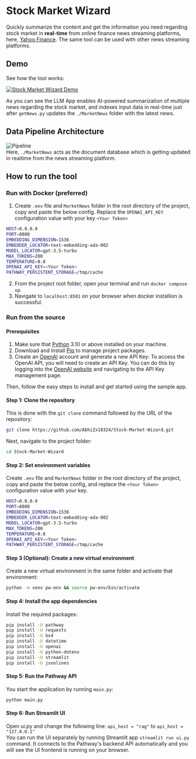 # Stock Market Wizard

Quickly summarize the content and get the information you need regarding stock market in **real-time** from online finance news streaming platforms, here, [Yahoo Finance](https://finance.yahoo.com/topic/stock-market-news/). The same tool can be used with other news streaming platforms.
## Demo

See how the tool works:



[![Stock Market Wizard Demo](https://img.youtube.com/vi/MFwyLOe9SOU/0.jpg)](https://www.youtube.com/watch?v=MFwyLOe9SOU)




As you can see the LLM App enables AI-powered summarization of multiple news regarding the stock market, and indexes input data in real-time just after `getNews.py` updates the `./MarketNews` folder with the latest news.

## Data Pipeline Architecture

![Pipeline](https://pathway.com/assets/content/showcases/llm-app/llm-architecture.png)
<br>Here, `./MarketNews` acts as the document database which is getting updated in realtime from the news streaming platform.<br>



## How to run the tool

### Run with Docker (preferred)

1. Create `.env` file and `MarketNews` folder in the root directory of the project, copy and paste the below config. Replace the `OPENAI_API_KEY` configuration value with your key `<Your Token>`

```bash
HOST=0.0.0.0
PORT=8080
EMBEDDING_DIMENSION=1536
EMBEDDER_LOCATOR=text-embedding-ada-002
MODEL_LOCATOR=gpt-3.5-turbo
MAX_TOKENS=200
TEMPERATURE=0.0
OPENAI_API_KEY=<Your Token>
PATHWAY_PERSISTENT_STORAGE=/tmp/cache
```

2. From the project root folder, open your terminal and run `docker compose up`.
3. Navigate to `localhost:8501` on your browser when docker installion is successful.

### Run from the source

#### Prerequisites

1. Make sure that [Python](https://www.python.org/downloads/) 3.10 or above installed on your machine.
2. Download and Install [Pip](https://pip.pypa.io/en/stable/installation/) to manage project packages.
3. Create an [OpenAI](https://openai.com/) account and generate a new API Key: To access the OpenAI API, you will need to create an API Key. You can do this by logging into the [OpenAI website](https://openai.com/product) and navigating to the API Key management page.

Then, follow the easy steps to install and get started using the sample app.

#### Step 1: Clone the repository

This is done with the `git clone` command followed by the URL of the repository:

```bash
git clone https://github.com/AbhiZx18324/Stock-Market-Wizard.git
```

Next,  navigate to the project folder:

```bash
cd Stock-Market-Wizard
```

#### Step 2: Set environment variables

Create `.env` file and `MarketNews` folder in the root directory of the project, copy and paste the below config, and replace the `<Your Token>` configuration value with your key.

```bash
HOST=0.0.0.0
PORT=8080
EMBEDDING_DIMENSION=1536
EMBEDDER_LOCATOR=text-embedding-ada-002
MODEL_LOCATOR=gpt-3.5-turbo
MAX_TOKENS=200
TEMPERATURE=0.0
OPENAI_API_KEY=<Your Token>
PATHWAY_PERSISTENT_STORAGE=/tmp/cache
```

#### Step 3 (Optional): Create a new virtual environment

Create a new virtual environment in the same folder and activate that environment:

```bash
python -m venv pw-env && source pw-env/bin/activate
```

#### Step 4: Install the app dependencies

Install the required packages:

```bash
pip install -U pathway
pip install -U requests
pip install -U bs4
pip install -U datetime
pip install -U openai
pip install -U python-dotenv
pip install -U streamlit
pip install -U jsonlines
```

#### Step 5: Run the Pathway API

You start the application by running `main.py`:

```bash
python main.py
```

#### Step 6: Run Streamlit UI

Open ui.py and change the following line:
`api_host = "rag"` to `api_host = "127.0.0.1"`<br>
You can run the UI separately by running Streamlit app
`streamlit run ui.py` command. It connects to the Pathway's backend API automatically and you will see the UI frontend is running on your browser.
